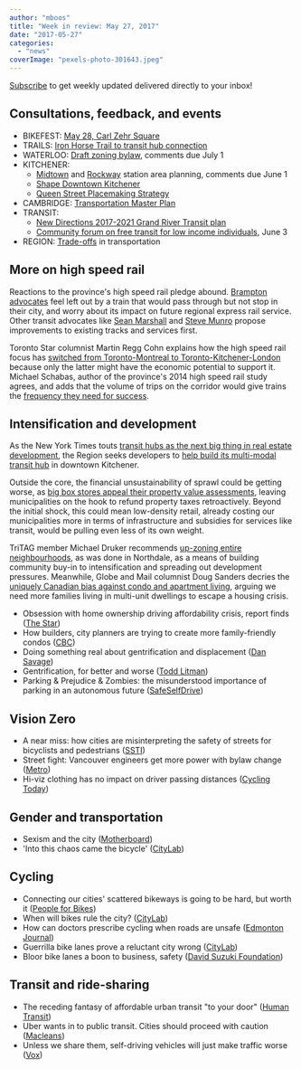 ```yaml
---
author: "mboos"
title: "Week in review: May 27, 2017"
date: "2017-05-27"
categories: 
  - "news"
coverImage: "pexels-photo-301643.jpeg"
---
```


[Subscribe](https://eepurl.com/4Mtkf) to get weekly updated delivered directly to your inbox!

## Consultations, feedback, and events

- BIKEFEST: [May 28, Carl Zehr Square](https://www.kitchener.ca/en/livinginkitchener/BikeFest.asp)
- TRAILS: [Iron Horse Trail to transit hub connection](https://www.regionofwaterloo.ca/en/regionalGovernment/resources/ADS/17-024-Iron-Horse-Trail.pdf)
- WATERLOO: [Draft zoning bylaw](https://www.waterloo.ca/zoningreview/), comments due July 1
- KITCHENER:
    - [Midtown](https://www.kitchener.ca/en/livinginkitchener/PARTS-Midtown-Station-Study-Area-Plan.asp) and [Rockway](https://www.kitchener.ca/en/livinginkitchener/PARTS-Midtown-Station-Study-Area-Plan.asp) station area planning, comments due June 1
    - [Shape Downtown Kitchener](https://www.peakdemocracy.com/portals/275/Issue_4817)
    - [Queen Street Placemaking Strategy](https://www.peakdemocracy.com/portals/275/Issue_4923)
- CAMBRIDGE: [Transportation Master Plan](https://www.peakdemocracy.ca/portals/155/Issue_1740)
- TRANSIT:
    - [New Directions 2017-2021 Grand River Transit plan](https://www.grt.ca/en/about-grt/new-directions.aspx)
    - [Community forum on free transit for low income individuals](https://www.eventbrite.ca/e/free-transit-for-low-income-individuals-community-forum-registration-33236845299), June 3
- REGION: [Trade-offs](https://www.peakdemocracy.ca/portals/153/Issue_1747) in transportation

<!--more-->

## More on high speed rail

Reactions to the province's high speed rail pledge abound. [Brampton advocates](https://bramptonist.com/brampton-bypassed-high-speed-rail-line/) feel left out by a train that would pass through but not stop in their city, and worry about its impact on future regional express rail service. Other transit advocates like [Sean Marshall](https://spacing.ca/toronto/2017/05/25/need-high-speed-rail-reality/) and [Steve Munro](https://www.cbc.ca/news/canada/kitchener-waterloo/hsr-proposal-reaction-kw-1.4129323?cmp=rss) propose improvements to existing tracks and services first.

Toronto Star columnist Martin Regg Cohn explains how the high speed rail focus has [switched from Toronto-Montreal to Toronto-Kitchener-London](https://www.thestar.com/news/queenspark/2017/05/24/why-high-speed-rail-switched-from-montreal-to-kitchener-waterloo-cohn.html) because only the latter might have the economic potential to support it. Michael Schabas, author of the province's 2014 high speed rail study agrees, and adds that the volume of trips on the corridor would give trains the [frequency they need for success](https://www.therecord.com/opinion-story/7336874-why-high-speed-rail-will-work-in-southern-ontario-opinion/).

## Intensification and development

As the New York Times touts [transit hubs as the next big thing in real estate development](https://mobile.nytimes.com/2017/05/23/business/transit-rail-property-development.html?_r=1&referer=https://t.co/f47maEPksl), the Region seeks developers to [help build its multi-modal transit hub](https://renx.ca/developers-toronto-waterloo-corridor-transit-hub/) in downtown Kitchener.

Outside the core, the financial unsustainability of sprawl could be getting worse, as [big box stores appeal their property value assessments](https://www.waterloochronicle.ca/news-story/7323419-big-box-stores-appealing-property-taxes-will-hurt-local-municipalities/), leaving municipalities on the hook to refund property taxes retroactively. Beyond the initial shock, this could mean low-density retail, already costing our municipalities more in terms of infrastructure and subsidies for services like transit, would be pulling even less of its own weight.

TriTAG member Michael Druker recommends [up-zoning entire neighbourhoods](https://medium.com/@m_druker/creating-a-constituency-for-new-construction-7cf829db2a6a), as was done in Northdale, as a means of building community buy-in to intensification and spreading out development pressures. Meanwhile, Globe and Mail columnist Doug Sanders decries the [uniquely Canadian bias against condo and apartment living](https://beta.theglobeandmail.com/opinion/canadians-need-to-replace-backyards-with-balconies/article35057449/), arguing we need more families living in multi-unit dwellings to escape a housing crisis.

- Obsession with home ownership driving affordability crisis, report finds ([The Star](https://www.thestar.com/business/2017/05/23/obsession-with-home-ownership-driving-toronto-affordability-crisis-report-finds.html))
- How builders, city planners are trying to create more family-friendly condos ([CBC](https://www.cbc.ca/beta/news/canada/toronto/vertical-city-downtown-living-1.4128225))
- Doing something real about gentrification and displacement ([Dan Savage](https://www.thestranger.com/slog/2017/05/22/25158186/doing-something-real-about-gentrification-and-displacement))
- Gentrification, for better and worse ([Todd Litman](https://www.planetizen.com/node/92831/gentrification-better-and-worse))
- Parking & Prejudice & Zombies: the misunderstood importance of parking in an autonomous future ([SafeSelfDrive](https://www.safeselfdrive.org/single-post/2017/05/22/Parking-Prejudice-Zombies-The-Misunderstood-Importance-of-Parking-in-an-Autonomous-Future))

## Vision Zero

- A near miss: how cities are misinterpreting the safety of streets for bicyclists and pedestrians ([SSTI](https://www.ssti.us/2017/05/a-near-miss-how-cities-are-misinterpreting-the-safety-of-streets-for-bicyclists-and-pedestrians/))
- Street fight: Vancouver engineers get more power with bylaw change ([Metro](https://www.metronews.ca/news/vancouver/2017/05/23/engineers-get-more-power-over-vancouver-streets-with-bylaw-.html))
- Hi-viz clothing has no impact on driver passing distances ([Cycling Today](https://cycling.today/hi-viz-clothing-has-no-effect-on-driver-passing-distances/))

## Gender and transportation

- Sexism and the city ([Motherboard](https://motherboard.vice.com/en_us/article/sexism-and-the-city))
- 'Into this chaos came the bicycle' ([CityLab](https://www.citylab.com/transportation/2017/05/into-this-chaos-came-the-bicycle/527757/))

## Cycling

- Connecting our cities' scattered bikeways is going to be hard, but worth it ([People for Bikes](https://www.peopleforbikes.org/blog/entry/connecting-our-cities-scattered-bikeways-is-going-to-be-harder-but-worth-it))
- When will bikes rule the city? ([CityLab](https://www.citylab.com/transportation/2017/05/when-will-bikes-rule-the-city/527364/))
- How can doctors prescribe cycling when roads are unsafe ([Edmonton Journal](https://edmontonjournal.com/opinion/columnists/opinion-how-can-doctors-prescribe-cycling-when-roads-are-unsafe))
- Guerrilla bike lanes prove a reluctant city wrong ([CityLab](https://www.citylab.com/transportation/2017/05/guerrilla-bike-lanes-spring-up-overnight-in-riga/527568/))
- Bloor bike lanes a boon to business, safety ([David Suzuki Foundation](https://davidsuzuki.org/blogs/panther-lounge/2017/05/bloor-bike-lane-a-boon-to-business-safety/))

## Transit and ride-sharing

- The receding fantasy of affordable urban transit "to your door" ([Human Transit](https://humantransit.org/2017/05/the-receding-fantasy-of-affordable-urban-transit-to-your-door.html))
- Uber wants in to public transit. Cities should proceed with caution ([Macleans](https://www.macleans.ca/technology-3/uber-wants-in-to-public-transit-cities-should-proceed-with-caution/))
- Unless we share them, self-driving vehicles will just make traffic worse ([Vox](https://www.vox.com/energy-and-environment/2017/5/18/15604744/self-driving-cars-cities))
